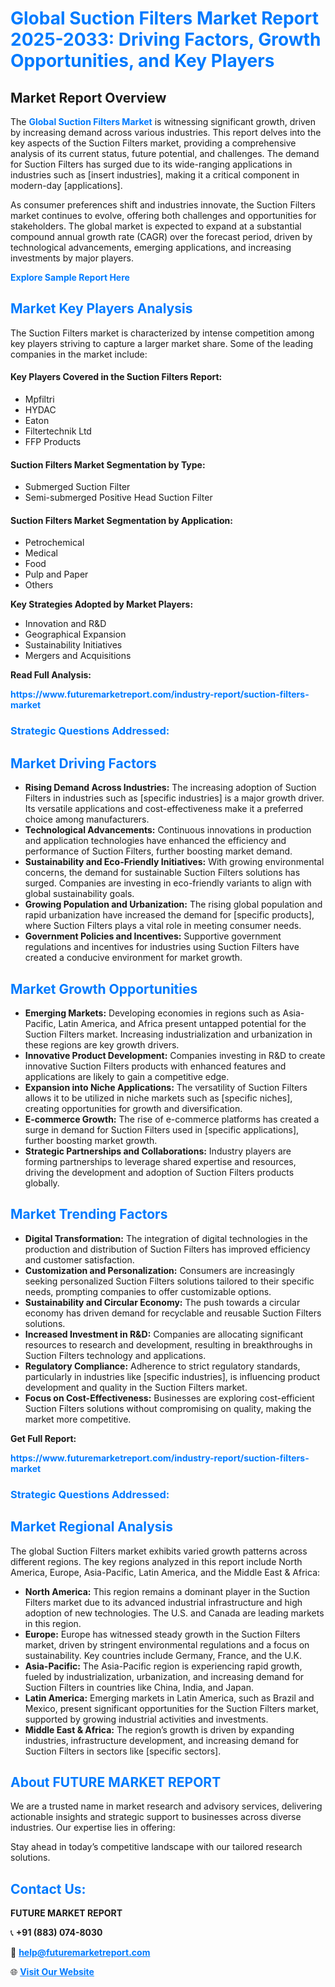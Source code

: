<h1 style="color: #007BFF;">Global Suction Filters Market Report 2025-2033: Driving Factors, Growth Opportunities, and Key Players</h1>

<section id="overview">
<h2>Market Report Overview</h2>
<p>The <a href="https://www.futuremarketreport.com/industry-report/suction-filters-market" style="color: #007BFF; text-decoration: none;"><strong>Global Suction Filters Market</strong></a> is witnessing significant growth, driven by increasing demand across various industries. This report delves into the key aspects of the Suction Filters market, providing a comprehensive analysis of its current status, future potential, and challenges. The demand for Suction Filters has surged due to its wide-ranging applications in industries such as [insert industries], making it a critical component in modern-day [applications].</p>
<p>As consumer preferences shift and industries innovate, the Suction Filters market continues to evolve, offering both challenges and opportunities for stakeholders. The global market is expected to expand at a substantial compound annual growth rate (CAGR) over the forecast period, driven by technological advancements, emerging applications, and increasing investments by major players.</p>
</section>

<section id="overview">
<p><a href="https://www.futuremarketreport.com/request-sample/reportId=84721" style="color: #007BFF; text-decoration: none;"><strong>Explore Sample Report Here</strong></a></p>
</section>

<section id="key-players">
<h2 style="color: #007BFF;">Market Key Players Analysis</h2>
<p>The Suction Filters market is characterized by intense competition among key players striving to capture a larger market share. Some of the leading companies in the market include:</p>
<h4>Key Players Covered in the Suction Filters Report:</h4>
<ul><li>Mpfiltri</li><li>HYDAC</li><li>Eaton</li><li>Filtertechnik Ltd</li><li>FFP Products</li></ul>
<h4>Suction Filters Market Segmentation by Type:</h4>
<ul><li>Submerged Suction Filter</li><li>Semi-submerged Positive Head Suction Filter</li></ul>

<h4>Suction Filters Market Segmentation by Application:</h4>
<ul><li>Petrochemical</li><li>Medical</li><li>Food</li><li>Pulp and Paper</li><li>Others</li></ul>
<p><strong>Key Strategies Adopted by Market Players:</strong></p>
<ul>
<li>Innovation and R&D</li>
<li>Geographical Expansion</li>
<li>Sustainability Initiatives</li>
<li>Mergers and Acquisitions</li>
</ul>
</section>

<section>
<p><strong>Read Full Analysis: </strong></p><a href="https://www.futuremarketreport.com/industry-report/suction-filters-market" style="color: #007BFF; text-decoration: none;"><strong>https://www.futuremarketreport.com/industry-report/suction-filters-market</strong></a>
<h3 style="color: #007BFF;">Strategic Questions Addressed:</h3>
</section>

<section id="driving-factors">
<h2 style="color: #007BFF;">Market Driving Factors</h2>
<ul>
<li><strong>Rising Demand Across Industries:</strong> The increasing adoption of Suction Filters in industries such as [specific industries] is a major growth driver. Its versatile applications and cost-effectiveness make it a preferred choice among manufacturers.</li>
<li><strong>Technological Advancements:</strong> Continuous innovations in production and application technologies have enhanced the efficiency and performance of Suction Filters, further boosting market demand.</li>
<li><strong>Sustainability and Eco-Friendly Initiatives:</strong> With growing environmental concerns, the demand for sustainable Suction Filters solutions has surged. Companies are investing in eco-friendly variants to align with global sustainability goals.</li>
<li><strong>Growing Population and Urbanization:</strong> The rising global population and rapid urbanization have increased the demand for [specific products], where Suction Filters plays a vital role in meeting consumer needs.</li>
<li><strong>Government Policies and Incentives:</strong> Supportive government regulations and incentives for industries using Suction Filters have created a conducive environment for market growth.</li>
</ul>
</section>

<section id="growth-opportunities">
<h2 style="color: #007BFF;">Market Growth Opportunities</h2>
<ul>
<li><strong>Emerging Markets:</strong> Developing economies in regions such as Asia-Pacific, Latin America, and Africa present untapped potential for the Suction Filters market. Increasing industrialization and urbanization in these regions are key growth drivers.</li>
<li><strong>Innovative Product Development:</strong> Companies investing in R&D to create innovative Suction Filters products with enhanced features and applications are likely to gain a competitive edge.</li>
<li><strong>Expansion into Niche Applications:</strong> The versatility of Suction Filters allows it to be utilized in niche markets such as [specific niches], creating opportunities for growth and diversification.</li>
<li><strong>E-commerce Growth:</strong> The rise of e-commerce platforms has created a surge in demand for Suction Filters used in [specific applications], further boosting market growth.</li>
<li><strong>Strategic Partnerships and Collaborations:</strong> Industry players are forming partnerships to leverage shared expertise and resources, driving the development and adoption of Suction Filters products globally.</li>
</ul>
</section>

<section id="trending-factors">
<h2 style="color: #007BFF;">Market Trending Factors</h2>
<ul>
<li><strong>Digital Transformation:</strong> The integration of digital technologies in the production and distribution of Suction Filters has improved efficiency and customer satisfaction.</li>
<li><strong>Customization and Personalization:</strong> Consumers are increasingly seeking personalized Suction Filters solutions tailored to their specific needs, prompting companies to offer customizable options.</li>
<li><strong>Sustainability and Circular Economy:</strong> The push towards a circular economy has driven demand for recyclable and reusable Suction Filters solutions.</li>
<li><strong>Increased Investment in R&D:</strong> Companies are allocating significant resources to research and development, resulting in breakthroughs in Suction Filters technology and applications.</li>
<li><strong>Regulatory Compliance:</strong> Adherence to strict regulatory standards, particularly in industries like [specific industries], is influencing product development and quality in the Suction Filters market.</li>
<li><strong>Focus on Cost-Effectiveness:</strong> Businesses are exploring cost-efficient Suction Filters solutions without compromising on quality, making the market more competitive.</li>
</ul>
</section>

<section>
<p><strong>Get Full Report: </strong></p><a href="https://www.futuremarketreport.com/industry-report/suction-filters-market" style="color: #007BFF; text-decoration: none;"><strong>https://www.futuremarketreport.com/industry-report/suction-filters-market</strong></a>
<h3 style="color: #007BFF;">Strategic Questions Addressed:</h3>
</section>


<section id="regional-analysis">
<h2 style="color: #007BFF;">Market Regional Analysis</h2>
<p>The global Suction Filters market exhibits varied growth patterns across different regions. The key regions analyzed in this report include North America, Europe, Asia-Pacific, Latin America, and the Middle East & Africa:</p>
<ul>
<li><strong>North America:</strong> This region remains a dominant player in the Suction Filters market due to its advanced industrial infrastructure and high adoption of new technologies. The U.S. and Canada are leading markets in this region.</li>
<li><strong>Europe:</strong> Europe has witnessed steady growth in the Suction Filters market, driven by stringent environmental regulations and a focus on sustainability. Key countries include Germany, France, and the U.K.</li>
<li><strong>Asia-Pacific:</strong> The Asia-Pacific region is experiencing rapid growth, fueled by industrialization, urbanization, and increasing demand for Suction Filters in countries like China, India, and Japan.</li>
<li><strong>Latin America:</strong> Emerging markets in Latin America, such as Brazil and Mexico, present significant opportunities for the Suction Filters market, supported by growing industrial activities and investments.</li>
<li><strong>Middle East & Africa:</strong> The region’s growth is driven by expanding industries, infrastructure development, and increasing demand for Suction Filters in sectors like [specific sectors].</li>
</ul>
</section>

<footer>
<h2 style="color: #007BFF;">About FUTURE MARKET REPORT</h2>
<p>We are a trusted name in market research and advisory services, delivering actionable insights and strategic support to businesses across diverse industries. Our expertise lies in offering:</p>

<p>Stay ahead in today’s competitive landscape with our tailored research solutions.</p>

<h2 style="color: #007BFF;">Contact Us:</h2>
<p><strong>FUTURE MARKET REPORT</strong></p>
<p>📞 <strong>+91 (883) 074-8030</strong></p>
<p>📧 <strong><a href="mailto:help@futuremarketreport.com" style="color: #007BFF;">help@futuremarketreport.com</a></strong></p>
<p>🌐 <strong><a href="https://www.futuremarketreport.com/" style="color: #007BFF;">Visit Our Website</a></strong></p>
</footer>